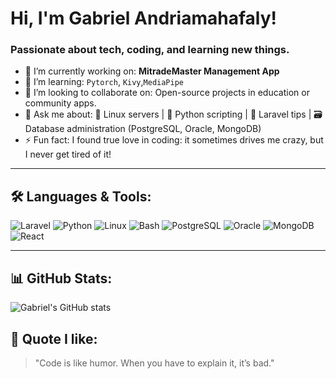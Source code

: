 
# Hi, I'm Gabriel Andriamahafaly!  
### Passionate about tech, coding, and learning new things.

- 🔭 I’m currently working on: **MitradeMaster Management App**
- 🌱 I’m learning: `Pytorch`, `Kivy`,`MediaPipe`
- 👯 I’m looking to collaborate on: Open-source projects in education or community apps.
- 💬 Ask me about: 🔧 Linux servers | 🐍 Python scripting | 🚀 Laravel tips | 🗃️ Database administration (PostgreSQL, Oracle, MongoDB)
- ⚡ Fun fact: I found true love in coding: it sometimes drives me crazy, but I never get tired of it!

---

## 🛠️ Languages & Tools:
![Laravel](https://img.shields.io/badge/-Laravel-red?style=flat&logo=laravel&logoColor=white)
![Python](https://img.shields.io/badge/-Python-3776AB?style=flat&logo=python&logoColor=white)
![Linux](https://img.shields.io/badge/-Linux-FCC624?style=flat&logo=linux&logoColor=black)
![Bash](https://img.shields.io/badge/-Bash-121011?style=flat&logo=gnu-bash&logoColor=white)
![PostgreSQL](https://img.shields.io/badge/-PostgreSQL-4169E1?style=flat&logo=postgresql&logoColor=white)
![Oracle](https://img.shields.io/badge/-Oracle_DB-F80000?style=flat&logo=oracle&logoColor=white)
![MongoDB](https://img.shields.io/badge/-MongoDB-47A248?style=flat&logo=mongodb&logoColor=white)
![React](https://img.shields.io/badge/-React-61DAFB?style=flat&logo=react&logoColor=black)

---

## 📊 GitHub Stats:
![Gabriel's GitHub stats](https://github-readme-stats.vercel.app/api?username=gestalkana&show_icons=true&theme=tokyonight)

## 🧠 Quote I like:
> "Code is like humor. When you have to explain it, it’s bad."


<!--
## Hi there 👋

**gestalkana/gestalkana** is a ✨ _special_ ✨ repository because its `README.md` (this file) appears on your GitHub profile.

Here are some ideas to get you started:

- 🔭 I’m currently working on ...
- 🌱 I’m currently learning ...
- 👯 I’m looking to collaborate on ...
- 🤔 I’m looking for help with ...
- 💬 Ask me about ...
- 📫 How to reach me: ...
- 😄 Pronouns: ...
- ⚡ Fun fact: ...
-->
